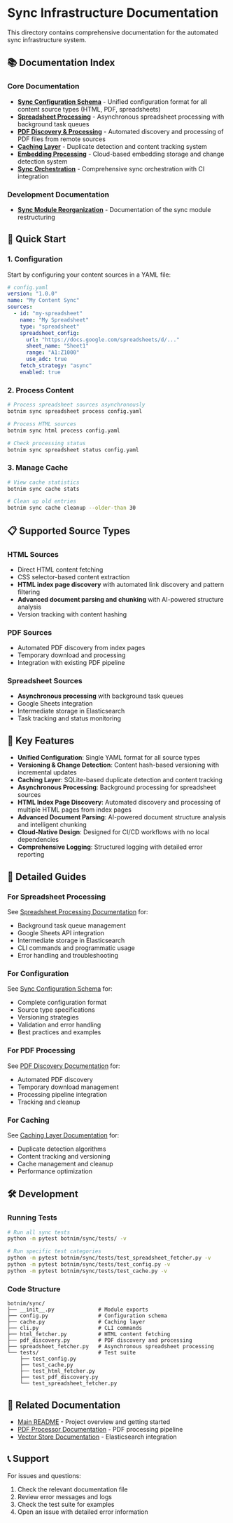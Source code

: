# Sync Infrastructure Documentation

This directory contains comprehensive documentation for the automated sync infrastructure system.

## 📚 Documentation Index

### Core Documentation

- **[Sync Configuration Schema](sync_config_schema.md)** - Unified configuration format for all content source types (HTML, PDF, spreadsheets)
- **[Spreadsheet Processing](spreadsheet_processing_documentation.md)** - Asynchronous spreadsheet processing with background task queues
- **[PDF Discovery & Processing](pdf_discovery_documentation.md)** - Automated discovery and processing of PDF files from remote sources
- **[Caching Layer](caching_layer_documentation.md)** - Duplicate detection and content tracking system
- **[Embedding Processing](embedding_processing_documentation.md)** - Cloud-based embedding storage and change detection system
- **[Sync Orchestration](sync_orchestration_documentation.md)** - Comprehensive sync orchestration with CI integration

### Development Documentation

- **[Sync Module Reorganization](sync_module_reorganization.md)** - Documentation of the sync module restructuring

## 🚀 Quick Start

### 1. Configuration

Start by configuring your content sources in a YAML file:

```yaml
# config.yaml
version: "1.0.0"
name: "My Content Sync"
sources:
  - id: "my-spreadsheet"
    name: "My Spreadsheet"
    type: "spreadsheet"
    spreadsheet_config:
      url: "https://docs.google.com/spreadsheets/d/..."
      sheet_name: "Sheet1"
      range: "A1:Z1000"
      use_adc: true
    fetch_strategy: "async"
    enabled: true
```

### 2. Process Content

```bash
# Process spreadsheet sources asynchronously
botnim sync spreadsheet process config.yaml

# Process HTML sources
botnim sync html process config.yaml

# Check processing status
botnim sync spreadsheet status config.yaml
```

### 3. Manage Cache

```bash
# View cache statistics
botnim sync cache stats

# Clean up old entries
botnim sync cache cleanup --older-than 30
```

## 📋 Supported Source Types

### HTML Sources
- Direct HTML content fetching
- CSS selector-based content extraction
- **HTML index page discovery** with automated link discovery and pattern filtering
- **Advanced document parsing and chunking** with AI-powered structure analysis
- Version tracking with content hashing

### PDF Sources
- Automated PDF discovery from index pages
- Temporary download and processing
- Integration with existing PDF pipeline

### Spreadsheet Sources
- **Asynchronous processing** with background task queues
- Google Sheets integration
- Intermediate storage in Elasticsearch
- Task tracking and status monitoring

## 🔧 Key Features

- **Unified Configuration**: Single YAML format for all source types
- **Versioning & Change Detection**: Content hash-based versioning with incremental updates
- **Caching Layer**: SQLite-based duplicate detection and content tracking
- **Asynchronous Processing**: Background processing for spreadsheet sources
- **HTML Index Page Discovery**: Automated discovery and processing of multiple HTML pages from index pages
- **Advanced Document Parsing**: AI-powered document structure analysis and intelligent chunking
- **Cloud-Native Design**: Designed for CI/CD workflows with no local dependencies
- **Comprehensive Logging**: Structured logging with detailed error reporting

## 📖 Detailed Guides

### For Spreadsheet Processing
See [Spreadsheet Processing Documentation](spreadsheet_processing_documentation.md) for:
- Background task queue management
- Google Sheets API integration
- Intermediate storage in Elasticsearch
- CLI commands and programmatic usage
- Error handling and troubleshooting

### For Configuration
See [Sync Configuration Schema](sync_config_schema.md) for:
- Complete configuration format
- Source type specifications
- Versioning strategies
- Validation and error handling
- Best practices and examples

### For PDF Processing
See [PDF Discovery Documentation](pdf_discovery_documentation.md) for:
- Automated PDF discovery
- Temporary download management
- Processing pipeline integration
- Tracking and cleanup

### For Caching
See [Caching Layer Documentation](caching_layer_documentation.md) for:
- Duplicate detection algorithms
- Content tracking and versioning
- Cache management and cleanup
- Performance optimization

## 🛠️ Development

### Running Tests

```bash
# Run all sync tests
python -m pytest botnim/sync/tests/ -v

# Run specific test categories
python -m pytest botnim/sync/tests/test_spreadsheet_fetcher.py -v
python -m pytest botnim/sync/tests/test_config.py -v
python -m pytest botnim/sync/tests/test_cache.py -v
```

### Code Structure

```
botnim/sync/
├── __init__.py              # Module exports
├── config.py                # Configuration schema
├── cache.py                 # Caching layer
├── cli.py                   # CLI commands
├── html_fetcher.py          # HTML content fetching
├── pdf_discovery.py         # PDF discovery and processing
├── spreadsheet_fetcher.py   # Asynchronous spreadsheet processing
└── tests/                   # Test suite
    ├── test_config.py
    ├── test_cache.py
    ├── test_html_fetcher.py
    ├── test_pdf_discovery.py
    └── test_spreadsheet_fetcher.py
```

## 🔗 Related Documentation

- [Main README](../../README.md) - Project overview and getting started
- [PDF Processor Documentation](../document_parser/pdf_processor/) - PDF processing pipeline
- [Vector Store Documentation](../vector_store/) - Elasticsearch integration

## 📞 Support

For issues and questions:
1. Check the relevant documentation file
2. Review error messages and logs
3. Check the test suite for examples
4. Open an issue with detailed error information 